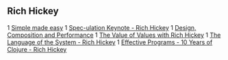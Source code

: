 ## Rich Hickey
1 [Simple made easy](https://www.infoq.com/presentations/Simple-Made-Easy)
1 [Spec-ulation Keynote - Rich Hickey](https://www.youtube.com/watch?v=oyLBGkS5ICk&t=1173s)
1 [Design, Composition and Performance](https://www.infoq.com/presentations/Design-Composition-Performance)
1 [The Value of Values with Rich Hickey](https://www.youtube.com/watch?v=-6BsiVyC1kM)
1 [The Language of the System - Rich Hickey](https://www.youtube.com/watch?v=ROor6_NGIWU)
1 [Effective Programs - 10 Years of Clojure - Rich Hickey](https://www.youtube.com/watch?v=2V1FtfBDsLU&t=817s)
